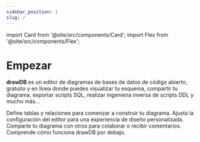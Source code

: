 ```yaml
---
sidebar_position: 1
slug: /
---
```


import Card from '@site/src/components/Card'; import Flex from '@site/src/components/Flex';

# Empezar

**drawDB** es un editor de diagramas de bases de datos de código abierto, gratuito y en línea donde puedes visualizar tu esquema, compartir tu diagrama, exportar scripts SQL, realizar ingeniería inversa de scripts DDL y mucho más...

<Flex>
  <Card title="Crear un diagrama" link="/docs/create-diagram">Define tablas y relaciones para comenzar a construir tu diagrama.</Card>
  <Card title="Configurar el editor" link="/docs/customizing-editor">Ajusta la configuración del editor para una experiencia de diseño personalizada.</Card>
</Flex>

<br/>

<Flex>
  <Card title="Compartir el diagrama" link="/docs/share">Comparte tu diagrama con otros para colaborar o recibir comentarios.</Card>
  <Card title="Cómo funciona todo" link="/docs/how-it-works">Comprende cómo funciona drawDB por debajo.</Card>
</Flex>
